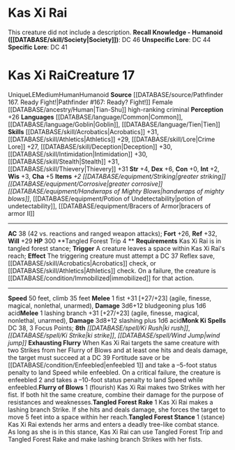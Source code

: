 ﻿---
ac: '38'
alignment: LE
all_resistance: null
burrow_speed: null
charisma: '+5'
climb_speed: '35'
constitution: '+0'
creature_ability:
- Exhausting Flurry
- Flurry of Blows
- Tangled Forest Rake
- Tangled Forest Stance
- Tangled Forest Trip
creature_family: null
description: 'This creature did not include a description.<br/><br/><b><u>Recall Knowledge
  - Humanoid</u> ( [[DATABASE/skill/Society|Society]] )</b>: DC 46<br/><b><u>Unspecific
  Lore</u></b>: DC 44<br/><b><u>Specific Lore</u></b>: DC 41'
dexterity: '+6'
element: null
fly_speed: null
fortitude: '+26'
hp: '300'
id: '1481'
immunity: null
intelligence: '+2'
land_speed: '50'
language:
- '[[DATABASE/language/Common|Common]]'
- '[[DATABASE/language/Goblin|Goblin]]'
- '[[DATABASE/language/Tien|Tien]]'
level: '17'
max_speed: '50'
name: Kas Xi Rai
perception: '+26'
rarity: Unique
reflex: '+32'
resistance: null
rus_type_level: null
sense: null
size: Medium
skill:
- '[[DATABASE/skill/Acrobatics|Acrobatics]] +31'
- '[[DATABASE/skill/Athletics|Athletics]] +29'
- '[[DATABASE/skill/Lore|Crime Lore]] +27'
- '[[DATABASE/skill/Deception|Deception]] +30'
- '[[DATABASE/skill/Intimidation|Intimidation]] +30'
- '[[DATABASE/skill/Stealth|Stealth]] +31'
- '[[DATABASE/skill/Thievery|Thievery]] +31'
source: '[[DATABASE/source/Pathfinder 167. Ready Fight!|Pathfinder #167: Ready? Fight!]]'
speed:
- 50 feet
- climb 35 feet
spell:
- '[[DATABASE/spell/Ki Rush|Ki Rush]]'
- '[[DATABASE/spell/Ki Strike|KiStrike]]'
- '[[DATABASE/spell/Wind Jump|Wind Jump]]'
strength: '+4'
strength_req: '4'
strongest_save:
- Reflex
swim_speed: null
trait:
- '[[DATABASE/trait/Human|Human]]'
- '[[DATABASE/trait/Humanoid|Humanoid]]'
- '[[DATABASE/trait/Unique|Unique]]'
type: Creature
vision: null
weakest_save:
- Fortitude
weakness: null
will: '+29'
wisdom: '+3'

---
# Kas Xi Rai

This creature did not include a description.
**Recall Knowledge - Humanoid ([[DATABASE/skill/Society|Society]])**: DC 46
**Unspecific Lore**: DC 44
**Specific Lore**: DC 41

# Kas Xi Rai<span class="item-type">Creature 17</span>

<span class="trait-unique item-trait">Unique</span><span class="trait-alignment item-trait">LE</span><span class="trait-size item-trait">Medium</span><span class="item-trait">Human</span><span class="item-trait">Humanoid</span>
**Source** [[DATABASE/source/Pathfinder 167. Ready Fight!|Pathfinder #167: Ready? Fight!]]
Female [[DATABASE/ancestry/Human|Tian-Shu]] high-ranking criminal
**Perception** +26
**Languages** [[DATABASE/language/Common|Common]], [[DATABASE/language/Goblin|Goblin]], [[DATABASE/language/Tien|Tien]]
**Skills** [[DATABASE/skill/Acrobatics|Acrobatics]] +31, [[DATABASE/skill/Athletics|Athletics]] +29, [[DATABASE/skill/Lore|Crime Lore]] +27, [[DATABASE/skill/Deception|Deception]] +30, [[DATABASE/skill/Intimidation|Intimidation]] +30, [[DATABASE/skill/Stealth|Stealth]] +31, [[DATABASE/skill/Thievery|Thievery]] +31
**Str** +4, **Dex** +6, **Con** +0, **Int** +2, **Wis** +3, **Cha** +5
**Items** _+2 [[DATABASE/equipment/Striking|greater striking]] [[DATABASE/equipment/Corrosive|greater corrosive]] [[DATABASE/equipment/Handwraps of Mighty Blows|handwraps of mighty blows]]_, [[DATABASE/equipment/Potion of Undetectability|potion of undetectability]], [[DATABASE/equipment/Bracers of Armor|bracers of armor II]]

---
**AC** 38 (42 vs. reactions and ranged weapon attacks); **Fort** +26, **Ref** +32, **Will** +29
**HP** 300
<span class="in-box-ability">**Tangled Forest Trip <span class="action-icon">4</span> ** **Requirements** Kas Xi Rai is in tangled forest stance; **Trigger** A creature leaves a space within Kas Xi Rai's reach; **Effect** The triggering creature must attempt a DC 37 Reflex save, [[DATABASE/skill/Acrobatics|Acrobatics]] check, or [[DATABASE/skill/Athletics|Athletics]] check. On a failure, the creature is [[DATABASE/condition/Immobilized|immobilized]] for that action.</span>

---
**Speed** 50 feet, climb 35 feet
<span class="in-box-ability">**Melee** <span class="action-icon">1</span> fist +31 [+27/+23] (agile, finesse, magical, nonlethal, unarmed), **Damage** 3d6+12 bludgeoning plus 1d6 acid</span><span class="in-box-ability">**Melee** <span class="action-icon">1</span> lashing branch +31 [+27/+23] (agile, finesse, magical, nonlethal, unarmed), **Damage** 3d8+12 slashing plus 1d6 acid</span>**Monk Ki Spells** DC 38, 3 Focus Points; **8th** _[[DATABASE/spell/Ki Rush|ki rush]]_, _[[DATABASE/spell/Ki Strike|ki strike]]_, _[[DATABASE/spell/Wind Jump|wind jump]]_
<span class="in-box-ability">**Exhausting Flurry** When Kas Xi Rai targets the same creature with two Strikes from her Flurry of Blows and at least one hits and deals damage, the target must succeed at a DC 39 Fortitude save or be [[DATABASE/condition/Enfeebled|enfeebled 1]] and take a –5-foot status penalty to land Speed while enfeebled. On a critical failure, the creature is enfeebled 2 and takes a –10-foot status penalty to land Speed while enfeebled.</span><span class="in-box-ability">**Flurry of Blows** <span class="action-icon">1</span> (flourish) Kas Xi Rai makes two Strikes with her fist. If both hit the same creature, combine their damage for the purpose of resistances and weaknesses.</span><span class="in-box-ability">**Tangled Forest Rake** <span class="action-icon">1</span> Kas Xi Rai makes a lashing branch Strike. If she hits and deals damage, she forces the target to move 5 feet into a space within her reach.</span><span class="in-box-ability">**Tangled Forest Stance** <span class="action-icon">1</span> (stance) Kas Xi Rai extends her arms and enters a deadly tree-like combat stance. As long as she is in this stance, Kas Xi Rai can use Tangled Forest Trip and Tangled Forest Rake and make lashing branch Strikes with her fists.</span>